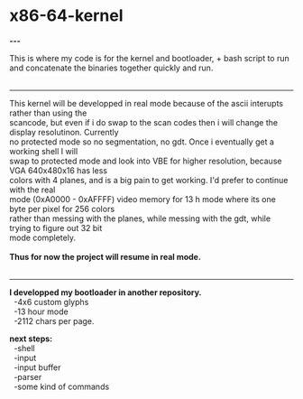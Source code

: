 # x86-64-kernel
**---**

This is where my code is for the kernel and bootloader, + bash script to run and concatenate the binaries together quickly and run.<br>
<br>

---
This kernel will be developped in real mode because of the ascii interupts rather than using the<br> 
scancode, but even if i do swap to the scan codes then i will change the display resolutinon. Currently<br>
no protected mode so no segmentation, no gdt. Once i eventually get a working shell I will<br>
swap to protected mode and look into VBE for higher resolution, because VGA 640x480x16 has less<br>
colors with 4 planes, and is a big pain to get working. I'd prefer to continue with the real <br>
mode (0xA0000 - 0xAFFFF) video memory for 13 h mode where its one byte per pixel for 256 colors <br>
rather than messing with the planes, while messing with the gdt, while trying to figure out 32 bit<br>
mode completely.<br>
<br>
**Thus for now the project will resume in real mode.**<br>
<br>

---
**I developped my bootloader in another repository.** <br>
&nbsp;&nbsp;-4x6 custom glyphs<br>
&nbsp;&nbsp;-13 hour mode<br>
&nbsp;&nbsp;-2112 chars per page.<br>

**next steps:**<br>
&nbsp;&nbsp;-shell<br>
&nbsp;&nbsp;-input<br>
&nbsp;&nbsp;-input buffer<br>
&nbsp;&nbsp;-parser<br>
&nbsp;&nbsp;-some kind of commands<br>
    
